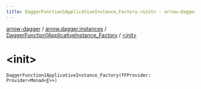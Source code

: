 ```yaml
---
title: DaggerFunction1ApplicativeInstance_Factory.<init> - arrow-dagger
---
```


[arrow-dagger](../../index.html) / [arrow.dagger.instances](../index.html) / [DaggerFunction1ApplicativeInstance_Factory](index.html) / [&lt;init&gt;](./-init-.html)

# &lt;init&gt;

`DaggerFunction1ApplicativeInstance_Factory(fFProvider: Provider<Monad<`[`F`](index.html#F)`>>)`